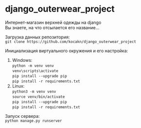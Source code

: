 # django_outerwear_project
Интернет-магазин верхней одежды на django  
Вы знаете, на что отсылается его название...

Загрузка данных репозитория:  
`git clone https://github.com/kocakn/django_outerwear_project`

Инициализация виртуального окружения и его настройка:  
1. Windows:  
`python -m venv venv`  
`venv\scripts\activate`  
`pip install --upgrade pip`  
`pip install -r requirements.txt`
2. Linux:  
`python3 -m venv venv`  
`source venv/bin/activate`  
`pip install --upgrade pip`  
`pip install -r requirements.txt`

Запуск сервера:  
`python manage.py runserver`
